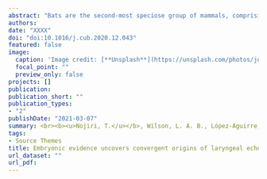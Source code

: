 ```yaml
---
abstract: "Bats are the second-most speciose group of mammals, comprising 20% of species diversity today. Their global explosion, representing one of the greatest adaptive radiations in mammalian history, is largely attributed to their ability of laryngeal echolocation and powered flight, which enabled them to conquer the night sky, a vast and hitherto unoccupied ecological niche. While there is consensus that powered flight evolved only once in the lineage, whether laryngeal echolocation has a single origin in bats or evolved multiple times independently remains disputed. Here, we present developmental evidence in support of laryngeal echolocation having multiple origins in bats. This is consistent with a non-echolocating bat ancestor and independent gain of echolocation in Yinpterochiroptera and Yangochiroptera, as well as the gain of primitive echolocation in the bat ancestor, followed by convergent evolution of laryngeal echolocation in Yinpterochiroptera and Yangochiroptera, with loss of primitive echolocation in pteropodids. Our comparative embryological investigations found that there is no developmental difference in the hearing apparatus between non-laryngeal echolocating bats (pteropodids) and terrestrial non-bat mammals. In contrast, the echolocation system is developed heterotopically and heterochronically in the two phylogenetically distant laryngeal echolocating bats (rhinolophoids and yangochiropterans), providing the first embryological evidence that the echolocation system evolved independently in these bats. <br><br><b><u>Nojiri, T.</u></b>, Wilson, L. A. B., López-Aguirre, C., Tu, V. T., Kuratani, S., Ito, K., Higashiyama, H., Son, N. T., Fukui, D., Sadier, A., Sears, K. E., Endo, H., Kamihori, S., and Koyabu, D. <br><b><i>Current Biology</i></b> (2021)"
authors:
date: "XXXX"
doi: "doi:10.1016/j.cub.2020.12.043"
featured: false
image:
  caption: 'Image credit: [**Unsplash**](https://unsplash.com/photos/jdD8gXaTZsc)'
  focal_point: ""
  preview_only: false
projects: []
publication:
publication_short: ""
publication_types:
- "2"
publishDate: "2021-03-07"
summary: <br><b><u>Nojiri, T.</u></b>, Wilson, L. A. B., López-Aguirre, C., Tu, V. T., Kuratani, S., Ito, K., Higashiyama, H., Son, N. T., Fukui, D., Sadier, A., Sears, K. E., Endo, H., Kamihori, S., and Koyabu, D. <br><b><i>Current Biology</i></b> (2021)
tags:
- Source Themes
title: Embryonic evidence uncovers convergent origins of laryngeal echolocation in bats
url_dataset: ""
url_pdf: 
---
```

